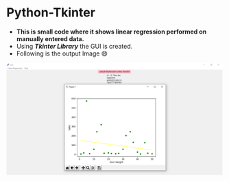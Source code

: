 # Python-Tkinter
- **This is small code where it shows linear regression performed on manually entered data.**
- Using **_Tkinter Library_** the GUI is created.
- Following is the output Image :smile:
<img src="images/LR-Tkinter.png" alt="Output Image"/>

